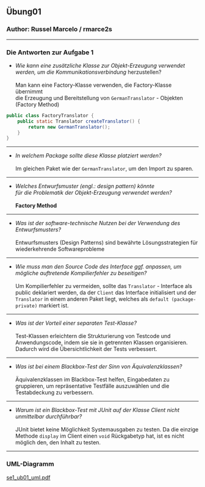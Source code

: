 ## Übung01

### Author: Russel Marcelo / rmarce2s

---

### Die Antworten zur Aufgabe 1

- *Wie kann eine zusätzliche Klasse zur Objekt-Erzeugung verwendet <br />
werden, um die Kommunikationsverbindung*
herzustellen?
  <br />
  <br />
Man kann eine Factory-Klasse verwenden, die Factory-Klasse übernimmt <br /> die Erzeugung und Bereitstellung von 
`GermanTranslator` - Objekten (Factory Method)
```java
public class FactoryTranslator {
    public static Translator createTranslator() {
        return new GermanTranslator();
    }
}
```
---
- *In welchem Package sollte diese Klasse platziert werden?*
  <br />
  <br />
Im gleichen Paket wie der `GermanTranslator`, um den Import zu sparen.
---
- *Welches Entwurfsmuster (engl.: design pattern) könnte <br /> für die Problematik der 
Objekt-Erzeugung verwendet werden?*
  <br />
  <br />
**Factory Method**
---
- *Was ist der software-technische Nutzen bei der Verwendung des Entwurfsmusters?*
  <br />
  <br />
Entwurfsmusters (Design Patterns) sind bewährte Lösungsstrategien für wiederkehrende Softwareprobleme
--- 
- *Wie muss man den Source Code des Interface ggf. anpassen, um mögliche auftretende Kompilierfehler
zu beseitigen?*
  <br />
  <br />
Um Kompilierfehler zu vermeiden, sollte das `Translator` - Interface als public deklariert werden, da der `Client` das 
Interface initialisiert und der `Translator` in einem anderen Paket liegt, welches als `default (package-private)` 
markiert ist.
---
- *Was ist der Vorteil einer separaten Test-Klasse?*
  <br />
  <br />
Test-Klassen erleichtern die Strukturierung von Testcode und Anwendungscode, indem sie sie in 
getrennten Klassen organisieren. Dadurch wird die Übersichtlichkeit der Tests verbessert.
---
- *Was ist bei einem Blackbox-Test der Sinn von Äquivalenzklassen?*
  <br />
  <br />
Äquivalenzklassen im Blackbox-Test helfen, Eingabedaten zu gruppieren, um repräsentative Testfälle auszuwählen und
die Testabdeckung zu verbessern.
---
- *Warum ist ein Blackbox-Test mit JUnit auf der Klasse Client nicht unmittelbar durchführbar?*
  <br />
  <br />
JUnit bietet keine Möglichkeit Systemausgaben zu testen. Da die einzige Methode `display` im Client einen `void`
Rückgabetyp hat, ist es nicht möglich den, den Inhalt zu testen.
---
### UML-Diagramm

[se1_ub01_uml.pdf](docs/se1_ub01_uml.pdf)
